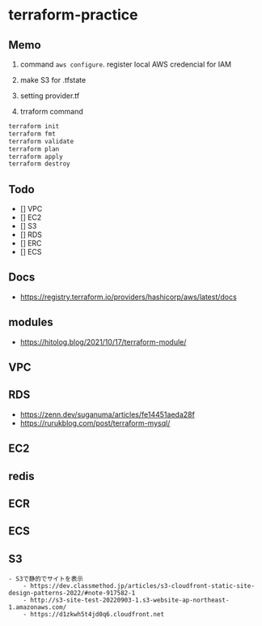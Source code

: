 # terraform-practice

## Memo
1. command `aws configure`. register local AWS credencial for IAM  

2. make S3 for .tfstate  

3. setting provider.tf  

4. trraform command  
```sh
terraform init
terraform fmt
terraform validate
terraform plan
terraform apply
terraform destroy
```

## Todo
- [] VPC
- [] EC2
- [] S3
- [] RDS
- [] ERC
- [] ECS


## Docs
 - https://registry.terraform.io/providers/hashicorp/aws/latest/docs

## modules
 - https://hitolog.blog/2021/10/17/terraform-module/  
 

## VPC

## RDS
- https://zenn.dev/suganuma/articles/fe14451aeda28f  
- https://rurukblog.com/post/terraform-mysql/  

## EC2

## redis

## ECR

## ECS

## S3
    - S3で静的でサイトを表示  
        - https://dev.classmethod.jp/articles/s3-cloudfront-static-site-design-patterns-2022/#note-917582-1  
        - http://s3-site-test-20220903-1.s3-website-ap-northeast-1.amazonaws.com/  
        - https://d1zkwh5t4jd0q6.cloudfront.net  

    
